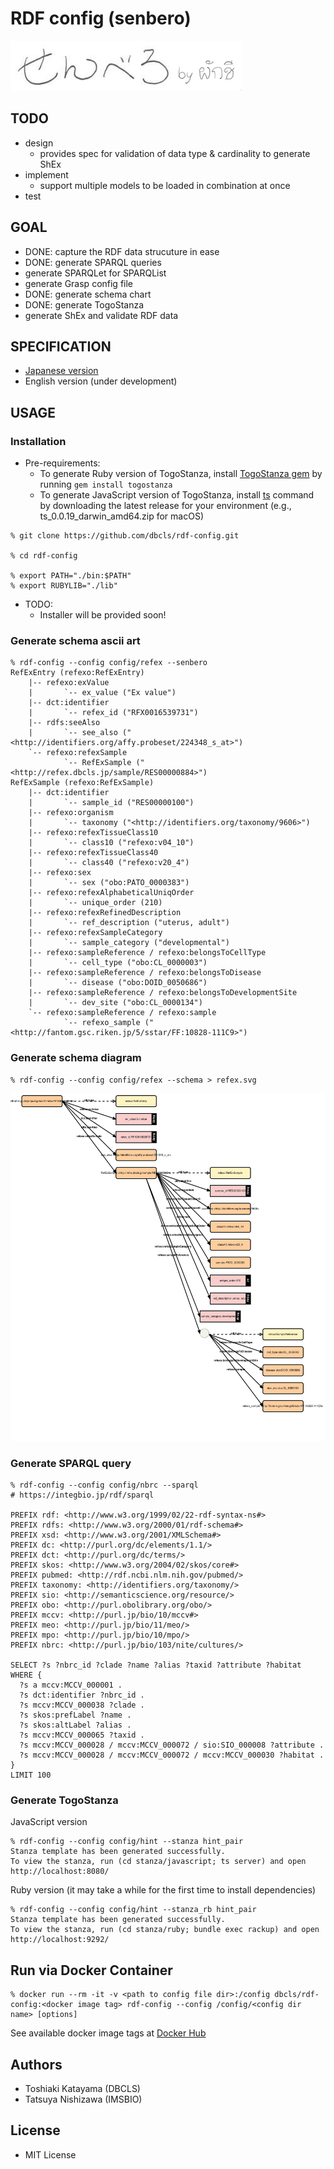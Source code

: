 # RDF config (senbero)

![](assets/senbero-logo.png)

## TODO

* design
  * provides spec for validation of data type & cardinality to generate ShEx
* implement
  * support multiple models to be loaded in combination at once
* test

## GOAL

* DONE: capture the RDF data strucuture in ease
* DONE: generate SPARQL queries
* generate SPARQLet for SPARQList
* generate Grasp config file
* DONE: generate schema chart
* DONE: generate TogoStanza
* generate ShEx and validate RDF data

## SPECIFICATION

* [Japanese version](./doc/spec_ja.md)
* English version (under development)

## USAGE

### Installation

* Pre-requirements:
  * To generate Ruby version of TogoStanza, install [TogoStanza gem](https://github.com/togostanza/togostanza-gem) by running `gem install togostanza`
  * To generate JavaScript version of TogoStanza, install [ts](https://github.com/togostanza/ts/releases) command by downloading the latest release for your environment (e.g., ts_0.0.19_darwin_amd64.zip for macOS)

```
% git clone https://github.com/dbcls/rdf-config.git

% cd rdf-config

% export PATH="./bin:$PATH"
% export RUBYLIB="./lib"
```

* TODO:
  * Installer will be provided soon!

### Generate schema ascii art

```
% rdf-config --config config/refex --senbero
RefExEntry (refexo:RefExEntry)
    |-- refexo:exValue
    |       `-- ex_value ("Ex value")
    |-- dct:identifier
    |       `-- refex_id ("RFX0016539731")
    |-- rdfs:seeAlso
    |       `-- see_also ("<http://identifiers.org/affy.probeset/224348_s_at>")
    `-- refexo:refexSample
            `-- RefExSample ("<http://refex.dbcls.jp/sample/RES00000884>")
RefExSample (refexo:RefExSample)
    |-- dct:identifier
    |       `-- sample_id ("RES00000100")
    |-- refexo:organism
    |       `-- taxonomy ("<http://identifiers.org/taxonomy/9606>")
    |-- refexo:refexTissueClass10
    |       `-- class10 ("refexo:v04_10")
    |-- refexo:refexTissueClass40
    |       `-- class40 ("refexo:v20_4")
    |-- refexo:sex
    |       `-- sex ("obo:PATO_0000383")
    |-- refexo:refexAlphabeticalUniqOrder
    |       `-- unique_order (210)
    |-- refexo:refexRefinedDescription
    |       `-- ref_description ("uterus, adult")
    |-- refexo:refexSampleCategory
    |       `-- sample_category ("developmental")
    |-- refexo:sampleReference / refexo:belongsToCellType
    |       `-- cell_type ("obo:CL_0000003")
    |-- refexo:sampleReference / refexo:belongsToDisease
    |       `-- disease ("obo:DOID_0050686")
    |-- refexo:sampleReference / refexo:belongsToDevelopmentSite
    |       `-- dev_site ("obo:CL_0000134")
    `-- refexo:sampleReference / refexo:sample
            `-- refexo_sample ("<http://fantom.gsc.riken.jp/5/sstar/FF:10828-111C9>")
```

### Generate schema diagram

```
% rdf-config --config config/refex --schema > refex.svg
```

![RefEx schema](./doc/figure/refex.svg)

### Generate SPARQL query

```
% rdf-config --config config/nbrc --sparql
# https://integbio.jp/rdf/sparql

PREFIX rdf: <http://www.w3.org/1999/02/22-rdf-syntax-ns#>
PREFIX rdfs: <http://www.w3.org/2000/01/rdf-schema#>
PREFIX xsd: <http://www.w3.org/2001/XMLSchema#>
PREFIX dc: <http://purl.org/dc/elements/1.1/>
PREFIX dct: <http://purl.org/dc/terms/>
PREFIX skos: <http://www.w3.org/2004/02/skos/core#>
PREFIX pubmed: <http://rdf.ncbi.nlm.nih.gov/pubmed/>
PREFIX taxonomy: <http://identifiers.org/taxonomy/>
PREFIX sio: <http://semanticscience.org/resource/>
PREFIX obo: <http://purl.obolibrary.org/obo/>
PREFIX mccv: <http://purl.jp/bio/10/mccv#>
PREFIX meo: <http://purl.jp/bio/11/meo/>
PREFIX mpo: <http://purl.jp/bio/10/mpo/>
PREFIX nbrc: <http://purl.jp/bio/103/nite/cultures/>

SELECT ?s ?nbrc_id ?clade ?name ?alias ?taxid ?attribute ?habitat
WHERE {
  ?s a mccv:MCCV_000001 .
  ?s dct:identifier ?nbrc_id .
  ?s mccv:MCCV_000038 ?clade .
  ?s skos:prefLabel ?name .
  ?s skos:altLabel ?alias .
  ?s mccv:MCCV_000065 ?taxid .
  ?s mccv:MCCV_000028 / mccv:MCCV_000072 / sio:SIO_000008 ?attribute .
  ?s mccv:MCCV_000028 / mccv:MCCV_000072 / mccv:MCCV_000030 ?habitat .
}
LIMIT 100
```

### Generate TogoStanza

JavaScript version

```
% rdf-config --config config/hint --stanza hint_pair
Stanza template has been generated successfully.
To view the stanza, run (cd stanza/javascript; ts server) and open http://localhost:8080/
```

Ruby version (it may take a while for the first time to install dependencies)

```
% rdf-config --config config/hint --stanza_rb hint_pair
Stanza template has been generated successfully.
To view the stanza, run (cd stanza/ruby; bundle exec rackup) and open http://localhost:9292/
```

## Run via Docker Container

```
% docker run --rm -it -v <path to config file dir>:/config dbcls/rdf-config:<docker image tag> rdf-config --config /config/<config dir name> [options]
```

See available docker image tags at [Docker Hub](https://hub.docker.com/repository/docker/dbcls/rdf-config/tags?page=1)

## Authors

* Toshiaki Katayama (DBCLS)
* Tatsuya Nishizawa (IMSBIO)

## License

* MIT License
